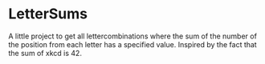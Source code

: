 LetterSums
==========

A little project to get all lettercombinations where the sum of the number of the position from each letter has a specified value.
Inspired by the fact that the sum of xkcd is 42.
